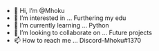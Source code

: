 - 👋 Hi, I’m @Mhoku
- 👀 I’m interested in ... Furthering my edu 
- 🌱 I’m currently learning ... Python
- 💞️ I’m looking to collaborate on ... Future projects
- 📫 How to reach me ... Discord-Mhoku#1370

<!---
Mhoku/Mhoku is a ✨ special ✨ repository because its `README.md` (this file) appears on your GitHub profile.
You can click the Preview link to take a look at your changes.
--->
